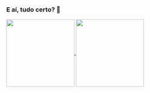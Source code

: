 ### E aí, tudo certo? 🤘

<div>
  <a href="https://github.com/anuraghazra/github-readme-stats">
    <img align="center" style="max-width: 50%;" height="180em" src="https://github-readme-stats.vercel.app/api?username=ovinii&show_icons=true&theme=gruvbox" />
  </a>
  <a href="https://github.com/anuraghazra/convoychat">
    <img align="center" style="max-width: 50%;" height="180em" src="https://github-readme-stats.vercel.app/api/top-langs/?username=ovinii&layout=compact&theme=gruvbox" />
  </a>
</div>

<!--
**ovinii/ovinii** is a ✨ _special_ ✨ repository because its `README.md` (this file) appears on your GitHub profile.

Here are some ideas to get you started:

- 🔭 I’m currently working on ...
- 🌱 I’m currently learning ...
- 👯 I’m looking to collaborate on ...
- 🤔 I’m looking for help with ...
- 💬 Ask me about ...
- 📫 How to reach me: ...
- 😄 Pronouns: ...
- ⚡ Fun fact: ...
-->